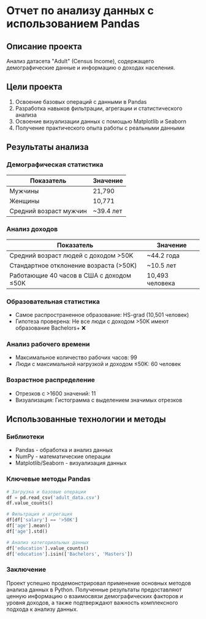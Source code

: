 # Отчет по анализу данных с использованием Pandas

## Описание проекта
Анализ датасета "Adult" (Census Income), содержащего демографические данные и информацию о доходах населения.

## Цели проекта
1. Освоение базовых операций с данными в Pandas
2. Разработка навыков фильтрации, агрегации и статистического анализа
3. Освоение визуализации данных с помощью Matplotlib и Seaborn
4. Получение практического опыта работы с реальными данными

## Результаты анализа

###  Демографическая статистика
| Показатель | Значение |
|------------|----------|
| Мужчины | 21,790 |
| Женщины | 10,771 |
| Средний возраст мужчин | ~39.4 лет |

###  Анализ доходов
| Показатель | Значение |
|------------|----------|
| Средний возраст людей с доходом >50K | ~44.2 года |
| Стандартное отклонение возраста (>50K) | ~10.5 лет |
| Работающие 40 часов в США с доходом ≤50K | 10,493 человека |

###  Образовательная статистика
- Самое распространенное образование: HS-grad (10,501 человек)
- Гипотеза проверена: Не все люди с доходом >50K имеют образование Bachelors+ ❌

###  Анализ рабочего времени
- Максимальное количество рабочих часов: 99
- Люди с максимальной нагрузкой и доходом ≤50K: 60 человек

###  Возрастное распределение
- Отрезков с >1600 значений: 11
- Визуализация: Гистограмма с выделением значимых отрезков

## Использованные технологии и методы

###  Библиотеки
- Pandas - обработка и анализ данных
- NumPy - математические операции
- Matplotlib/Seaborn - визуализация данных

###  Ключевые методы Pandas
```python
# Загрузка и базовые операции
df = pd.read_csv('adult_data.csv')
df.value_counts()

# Фильтрация и агрегация
df[df['salary'] == '>50K']
df['age'].mean()
df['age'].std()

# Анализ категориальных данных
df['education'].value_counts()
df['education'].isin(['Bachelors', 'Masters'])
```
### Заключение
Проект успешно продемонстрировал применение основных методов анализа данных в Python. Полученные результаты предоставляют ценную информацию о взаимосвязи демографических факторов и уровня доходов, а также подтверждают важность комплексного подхода к анализу данных.
